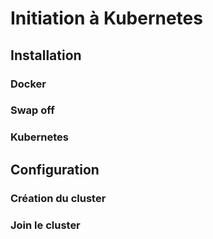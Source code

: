 # Initiation à Kubernetes

## Installation

### Docker

### Swap off

### Kubernetes

## Configuration

### Création du cluster

### Join le cluster
